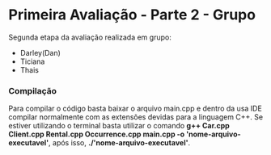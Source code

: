 # Primeira Avaliação - Parte 2 - Grupo

Segunda etapa da avaliação realizada em grupo:

- Darley(Dan)
- Ticiana
- Thais

### Compilação

Para compilar o código basta baixar o arquivo main.cpp e dentro da usa IDE compilar normalmente com as extensões devidas para a linguagem C++.
Se estiver utilizando o terminal basta utilizar o comando <strong>g++ Car.cpp Client.cpp Rental.cpp Occurrence.cpp main.cpp -o 'nome-arquivo-executavel'</strong>, após isso, <strong>./'nome-arquivo-executavel'</strong>.

